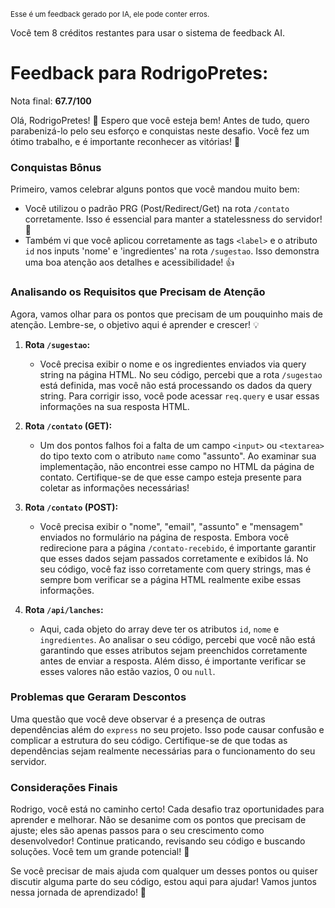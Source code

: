 <sup>Esse é um feedback gerado por IA, ele pode conter erros.</sup>

Você tem 8 créditos restantes para usar o sistema de feedback AI.

# Feedback para RodrigoPretes:

Nota final: **67.7/100**

Olá, RodrigoPretes! 🚀 Espero que você esteja bem! Antes de tudo, quero parabenizá-lo pelo seu esforço e conquistas neste desafio. Você fez um ótimo trabalho, e é importante reconhecer as vitórias! 🎉

### Conquistas Bônus
Primeiro, vamos celebrar alguns pontos que você mandou muito bem:
- Você utilizou o padrão PRG (Post/Redirect/Get) na rota `/contato` corretamente. Isso é essencial para manter a statelessness do servidor! 👏
- Também vi que você aplicou corretamente as tags `<label>` e o atributo `id` nos inputs 'nome' e 'ingredientes' na rota `/sugestao`. Isso demonstra uma boa atenção aos detalhes e acessibilidade! 👍

### Analisando os Requisitos que Precisam de Atenção
Agora, vamos olhar para os pontos que precisam de um pouquinho mais de atenção. Lembre-se, o objetivo aqui é aprender e crescer! 💡

1. **Rota `/sugestao`:** 
   - Você precisa exibir o nome e os ingredientes enviados via query string na página HTML. No seu código, percebi que a rota `/sugestao` está definida, mas você não está processando os dados da query string. Para corrigir isso, você pode acessar `req.query` e usar essas informações na sua resposta HTML.

2. **Rota `/contato` (GET):** 
   - Um dos pontos falhos foi a falta de um campo `<input>` ou `<textarea>` do tipo texto com o atributo `name` como "assunto". Ao examinar sua implementação, não encontrei esse campo no HTML da página de contato. Certifique-se de que esse campo esteja presente para coletar as informações necessárias!

3. **Rota `/contato` (POST):** 
   - Você precisa exibir o "nome", "email", "assunto" e "mensagem" enviados no formulário na página de resposta. Embora você redirecione para a página `/contato-recebido`, é importante garantir que esses dados sejam passados corretamente e exibidos lá. No seu código, você faz isso corretamente com query strings, mas é sempre bom verificar se a página HTML realmente exibe essas informações.

4. **Rota `/api/lanches`:** 
   - Aqui, cada objeto do array deve ter os atributos `id`, `nome` e `ingredientes`. Ao analisar o seu código, percebi que você não está garantindo que esses atributos sejam preenchidos corretamente antes de enviar a resposta. Além disso, é importante verificar se esses valores não estão vazios, 0 ou `null`.

### Problemas que Geraram Descontos
Uma questão que você deve observar é a presença de outras dependências além do `express` no seu projeto. Isso pode causar confusão e complicar a estrutura do seu código. Certifique-se de que todas as dependências sejam realmente necessárias para o funcionamento do seu servidor.

### Considerações Finais
Rodrigo, você está no caminho certo! Cada desafio traz oportunidades para aprender e melhorar. Não se desanime com os pontos que precisam de ajuste; eles são apenas passos para o seu crescimento como desenvolvedor! Continue praticando, revisando seu código e buscando soluções. Você tem um grande potencial! 💪

Se você precisar de mais ajuda com qualquer um desses pontos ou quiser discutir alguma parte do seu código, estou aqui para ajudar! Vamos juntos nessa jornada de aprendizado! 🌟